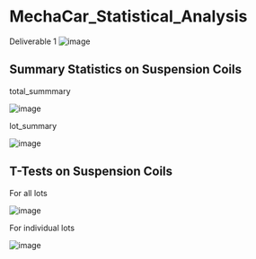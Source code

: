 # MechaCar_Statistical_Analysis

Deliverable 1
![image](https://user-images.githubusercontent.com/111020934/202953301-65d57559-9c49-466f-887a-4b188ff7c10c.png)

## Summary Statistics on Suspension Coils

total_summmary

![image](https://user-images.githubusercontent.com/111020934/202956258-1d7565c4-d810-4205-950e-295aec1a62e0.png)


lot_summary

![image](https://user-images.githubusercontent.com/111020934/202956428-21a33a37-b4dd-410f-97e6-5ebc1482b96c.png)

## T-Tests on Suspension Coils

For all lots

![image](https://user-images.githubusercontent.com/111020934/202987397-9f6201e3-57bc-45f3-a708-7ac6d5b2c838.png)


For individual lots

![image](https://user-images.githubusercontent.com/111020934/202987593-096294e8-114c-453f-a0c9-6126ba149fac.png)




